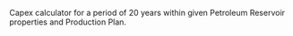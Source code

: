 Capex calculator for a period of 20 years within given Petroleum Reservoir properties and Production Plan.
